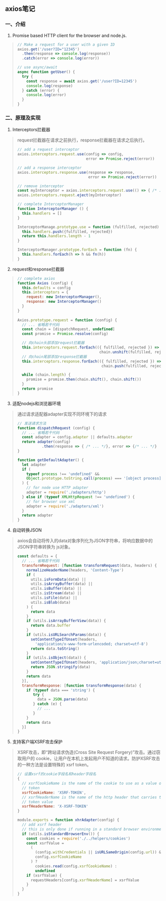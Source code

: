 ## axios笔记
### 一、介绍
1. Promise based HTTP client for the browser and node.js.
> ```js
> // Make a request for a user with a given ID
> axios.get('/user?ID="12345')
>   .then(response => console.log(response))
>   .catch(error => console.log(error))
>
> // use async/await
> async function getUser() {
>   try {
>     const response = await axios.get('/user?ID=12345')
>     console.log(response)
>   } catch (error) {
>     console.log(error)
>   }
> }
> ```
### 二、原理及实现
1. Interceptors拦截器
> request拦截器在请求之前执行，response拦截器在请求之后执行。
> ```js
> // add a request interceptor
> axios.interceptors.request.use(config => config, 
>                                error => Promise.reject(error))
>
> // add a response interceptor
> axios.interceptors.response.use(response => response,
>                                 error => Promise.reject(error))
>
> // remove interceptor
> const myInterceptor = axios.interceptors.request.use(() => { /* ... */})
> axios.interceptors.request.eject(myInterceptor)
> 
> // complete InterceptorManager
> function InterceptorManager () {
>   this.handlers = [] 
> }
> 
> InterceptorManage.prototype.use = function (fulfilled, rejected) {
>   this.handlers.push({fulfilled, rejected})
>   return this.handlers.length - 1 
> } 
> 
> InterceptorManager.prototype.forEach = function (fn) {
>   this.handlers.forEach(h => h && fn(h)) 
> }
> ```
2. request和response拦截器
> ```js
> // complete axios
> function Axios (config) {
>   this.defaults = config
>   this.interceptors = {
>     request: new InterceptorManager(),
>     response: new InterceptorManager()
>   } 
> }
>  
> Axios.prototype.request = function (config) {
>   // ... 省略若干代码
>   const chain = [dispatchRequest, undefined]
>   const promise = Promise.resolve(config)
>
>   // 向chain头部添加request拦截器
>   this.interceptors.request.forEach(({ fulfilled, rejected }) =>
>                                      chain.unshift(fulfilled, rejected)) 
>   // 向chain尾部添加response拦截器
>   this.interceptors.response.forEach(({ fulfilled, rejected }) => 
>                                       chain.push(fulfilled, rejected))
>
>   while (chain.length) {
>     promise = promise.then(chain.shift(), chain.shift())
>   }
>   return promise
> }
> ```
3. 适配nodejs和浏览器环境
> 通过请求适配器adapter实现不同环境下的请求
> ```js
> // 发送请求方法
> function dispatchRequest (config) {
>   // ... 省略若干代码
>   const adapter = config.adapter || defaults.adapter
>   return adapter(config)
>            .then(response => { /* ... */}, error => {/* ... */} 
> }
>
> function getDefaultAdapter() {
>   let adapter
>   if (
>     typeof process !== 'undefined' && 
>     Object.prototype.toString.call(process) === '[object process]'
>   ) {
>     // for node use HTTP adapter
>     adapter = require('./adapters/http')
>   } else if (typeof XMLHttpRequest !== 'undefined') {
>     // for browser use xml  
>     adapter = require('./adapters/xml') 
>   }
>   return adapter
> }
> ```
4. 自动转换JSON
> axios会自动将传入的data对象序列化为JSON字符串，将响应数据中的JSON字符串转换为
> js对象。
> ```js
> const defaults = {
>   // ... 省略若干代码
>   transformRequest: [function transformRequest(data, headers) {
>     normalizeHeaderName(headers, 'Content-Type')
>     if (
>       utils.isFormData(data) ||
>       utils.isArrayBuffer(data) ||
>       utils.isBuffer(data) ||
>       utils.isStream(data) ||
>       utils.isFile(data) ||
>       utils.isBlob(data)
>     ) {
>       return data
>     }
>     if (utils.isArrayBufferView(data)) {
>       return data.buffer
>     }
>     if (utils.isURLSearchParams(data)) {
>       setContentTypeIfUnset(headers, 
>         'application/x-www-form-urlencoded; charset=utf-8')
>       return data.toString()
>     }
>     if (utils.isObject(data)) {
>       setContentTypeIfUnset(headers, 'application/json;charset=utf-8')
>       return JSON.stringify(data)
>     }
>     return data
>   }],
>   transformResponse: [function transformResponse(data) {
>     if (typeof data === 'string') {
>        try {
>          data = JSON.parse(data)
>        } catch (e) {
>          // ...
>        }
>     }
>     return data
>   }]
> }
> ```
5. 支持客户端XSRF攻击保护
> XSRF攻击，即“跨站请求伪造(Cross Site Request Forgery)”攻击。通过窃取用户的
> cookie，让用户在本机上发起用户不知道的请求。防护XSRF攻击的一种方法是设置特殊的
> xsrf token。
> ```js 
> // 设置xsrf的cookie字段名和header字段名
> {
>   // xsrfCookieName is the name of the cookie to use as a value of xsrf 
>   // token  
>   xsrfCookieName: 'XSRF-TOKEN',
>   // xsrfHeaderName is the name of the http header that carries the xsrf
>   // token value
>   xsrfHeaderName: 'X-XSRF-TOKEN' 
> }
>
> module.exports = function xhrAdapter(config) {
>   // add xsrf header 
>   // this is only done if running in a standard browser environment
>   if (utils.isStandardBrowserEnv()) {
>     const cookies = require('./../helpers/cookies')
>     const xsrfValue =
>       ( 
>         (config.withCredentials || isURLSameOrigin(config.url)) &&
>         config.xsrfCookieName
>       ) ? 
>         cookies.read(config.xsrfCookieName) :
>         undefined
>     if (xsrfValue) {
>       requestHeaders[config.xsrfHeaderName] = xsrfValue
>     }                
>   } 
> }
